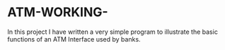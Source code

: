 # ATM-WORKING-
In this project I have written a very simple program to illustrate the basic  functions of an ATM Interface used by banks.
